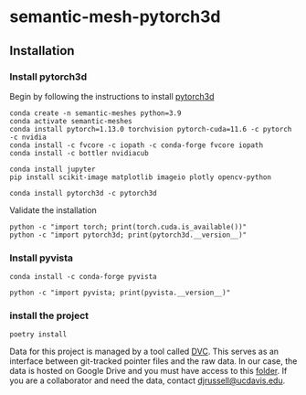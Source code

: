 # semantic-mesh-pytorch3d

## Installation

### Install pytorch3d

Begin by following the instructions to install [pytorch3d](https://github.com/facebookresearch/pytorch3d/blob/main/INSTALL.md)

```
conda create -n semantic-meshes python=3.9
conda activate semantic-meshes
conda install pytorch=1.13.0 torchvision pytorch-cuda=11.6 -c pytorch -c nvidia
conda install -c fvcore -c iopath -c conda-forge fvcore iopath
conda install -c bottler nvidiacub
```

```
conda install jupyter
pip install scikit-image matplotlib imageio plotly opencv-python
```

```
conda install pytorch3d -c pytorch3d
```

Validate the installation

```
python -c "import torch; print(torch.cuda.is_available())"
python -c "import pytorch3d; print(pytorch3d.__version__)"
```

### Install pyvista

```
conda install -c conda-forge pyvista
```

```
python -c "import pyvista; print(pyvista.__version__)"
```

### install the project

```
poetry install
```

Data for this project is managed by a tool called [DVC](https://dvc.org/doc/install). This serves as an interface between git-tracked pointer files and the raw data. In our case, the data is hosted on Google Drive and you must have access to this [folder](https://drive.google.com/drive/folders/1vnnodshTUeZ6zXPdSdr9OPpYTU1dVdzk). If you are a collaborator and need the data, contact <djrussell@ucdavis.edu>.

